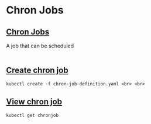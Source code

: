 # Chron Jobs
<h2><u>Chron Jobs</u></h2>
A job that can be scheduled
<br>
<br>
<h2><u>Create chron job</u></h2>

`kubectl create -f chron-job-definition.yaml
<br>
<br>`
<h2><u>View chron job</u></h2> 

`kubectl get chronjob`